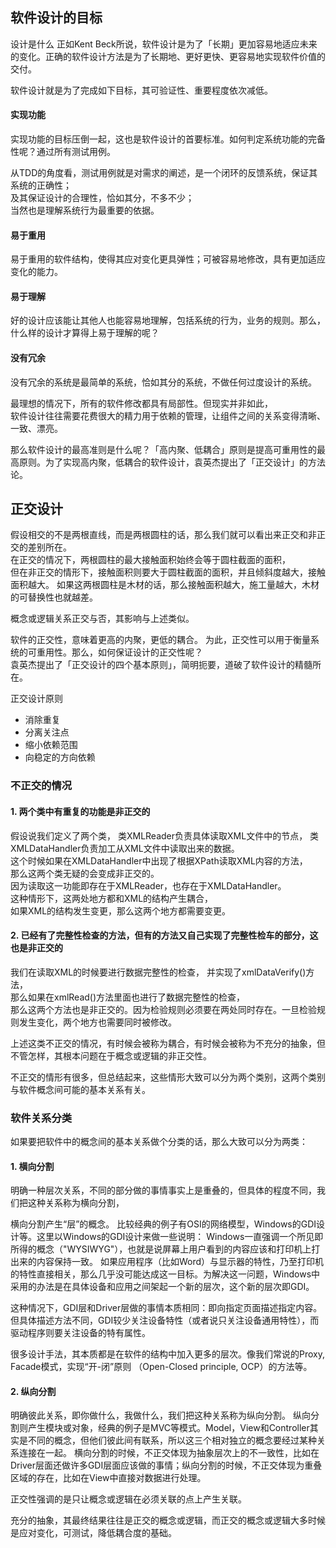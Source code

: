
## 软件设计的目标
设计是什么
正如Kent Beck所说，软件设计是为了「长期」更加容易地适应未来的变化。正确的软件设计方法是为了长期地、更好更快、更容易地实现软件价值的交付。

软件设计就是为了完成如下目标，其可验证性、重要程度依次减低。

#### 实现功能
实现功能的目标压倒一起，这也是软件设计的首要标准。如何判定系统功能的完备性呢？通过所有测试用例。

从TDD的角度看，测试用例就是对需求的阐述，是一个闭环的反馈系统，保证其系统的正确性；  
及其保证设计的合理性，恰如其分，不多不少；  
当然也是理解系统行为最重要的依据。

#### 易于重用
易于重用的软件结构，使得其应对变化更具弹性；可被容易地修改，具有更加适应变化的能力。

#### 易于理解
好的设计应该能让其他人也能容易地理解，包括系统的行为，业务的规则。那么，什么样的设计才算得上易于理解的呢？

#### 没有冗余
没有冗余的系统是最简单的系统，恰如其分的系统，不做任何过度设计的系统。

最理想的情况下，所有的软件修改都具有局部性。但现实并非如此，  
软件设计往往需要花费很大的精力用于依赖的管理，让组件之间的关系变得清晰、一致、漂亮。

那么软件设计的最高准则是什么呢？「高内聚、低耦合」原则是提高可重用性的最高原则。为了实现高内聚，低耦合的软件设计，袁英杰提出了「正交设计」的方法论。

## 正交设计
假设相交的不是两根直线，而是两根圆柱的话，那么我们就可以看出来正交和非正交的差别所在。  
在正交的情况下，两根圆柱的最大接触面积始终会等于圆柱截面的面积，  
但在非正交的情形下，接触面积则要大于圆柱截面的面积，并且倾斜度越大，接触面积越大。
如果这两根圆柱是木材的话，那么接触面积越大，施工量越大，木材的可替换性也就越差。

概念或逻辑关系正交与否，其影响与上述类似。
 
软件的正交性，意味着更高的内聚，更低的耦合。
 为此，正交性可以用于衡量系统的可重用性。那么，如何保证设计的正交性呢？  
 袁英杰提出了「正交设计的四个基本原则」，简明扼要，道破了软件设计的精髓所在。
 
 正交设计原则
 * 消除重复
 * 分离关注点
 * 缩小依赖范围
 * 向稳定的方向依赖

### 不正交的情况
#### 1. 两个类中有重复的功能是非正交的
假设说我们定义了两个类，
类XMLReader负责具体读取XML文件中的节点，
类XMLDataHandler负责加工从XML文件中读取出来的数据。  
这个时候如果在XMLDataHandler中出现了根据XPath读取XML内容的方法，  
那么这两个类无疑的会变成非正交的。  
因为读取这一功能即存在于XMLReader，也存在于XMLDataHandler。  
这种情形下，这两处地方都和XML的结构产生耦合，  
如果XML的结构发生变更，那么这两个地方都需要变更。
 
#### 2. 已经有了完整性检查的方法，但有的方法又自己实现了完整性检车的部分，这也是非正交的
我们在读取XML的时候要进行数据完整性的检查，
并实现了xmlDataVerify()方法，  
那么如果在xmlRead()方法里面也进行了数据完整性的检查，  
那么这两个方法也是非正交的。因为检验规则必须要在两处同时存在。一旦检验规则发生变化，两个地方也需要同时被修改。
 
上述这类不正交的情况，有时候会被称为耦合，有时候会被称为不充分的抽象，但不管怎样，其根本问题在于概念或逻辑的非正交性。
 
不正交的情形有很多，但总结起来，这些情形大致可以分为两个类别，这两个类别与软件概念间可能的基本关系有关。

### 软件关系分类
如果要把软件中的概念间的基本关系做个分类的话，那么大致可以分为两类：  

#### 1. 横向分割
明确一种层次关系，不同的部分做的事情事实上是重叠的，但具体的程度不同，我们把这种关系称为横向分割，  
 
横向分割产生“层”的概念。
比较经典的例子有OSI的网络模型，Windows的GDI设计等。这里以Windows的GDI设计来做一些说明：
Windows一直强调一个所见即所得的概念（"WYSIWYG"），也就是说屏幕上用户看到的内容应该和打印机上打出来的内容保持一致。
如果应用程序（比如Word）与显示器的特性，乃至打印机的特性直接相关，那么几乎没可能达成这一目标。为解决这一问题，Windows中采用的办法是在具体设备和应用之间架起一个新的层次，这个新的层次即GDI。
 
 
这种情况下，GDI层和Driver层做的事情本质相同：即向指定页面描述指定内容。但具体描述方法不同，GDI较少关注设备特性（或者说只关注设备通用特性），而驱动程序则要关注设备的特有属性。
 
很多设计手法，其本质都是在软件的结构中加入更多的层次。像我们常说的Proxy, Facade模式，实现“开-闭”原则 （Open-Closed principle, OCP）的方法等。

#### 2. 纵向分割  
明确彼此关系，即你做什么，我做什么，我们把这种关系称为纵向分割。
纵向分割则产生模块或对象，经典的例子是MVC等模式。Model，View和Controller其实是不同的概念，但他们彼此间有联系，所以这三个相对独立的概念要经过某种关系连接在一起。
横向分割的时候，不正交体现为抽象层次上的不一致性，比如在Driver层面还做许多GDI层面应该做的事情；纵向分割的时候，不正交体现为重叠区域的存在，比如在View中直接对数据进行处理。
 
正交性强调的是只让概念或逻辑在必须关联的点上产生关联。
 
充分的抽象，其最终结果往往是正交的概念或逻辑，而正交的概念或逻辑大多时候是应对变化，可测试，降低耦合度的基础。